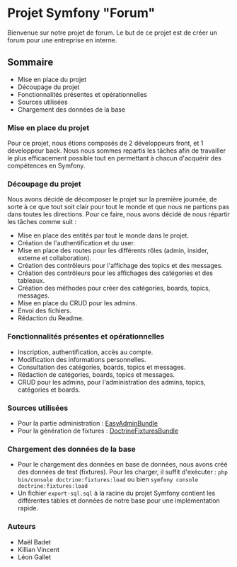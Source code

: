 # Projet Symfony "Forum"

Bienvenue sur notre projet de forum. Le but de ce projet est de créer un forum pour une entreprise en interne.

## Sommaire
- Mise en place du projet
- Découpage du projet
- Fonctionnalités présentes et opérationnelles
- Sources utilisées
- Chargement des données de la base

### Mise en place du projet
Pour ce projet, nous étions composés de 2 développeurs front, et 1 développeur back. Nous nous sommes repartis les tâches afin de travailler le plus efficacement possible tout en permettant à chacun d'acquérir des compétences en Symfony.

### Découpage du projet
Nous avons décidé de décomposer le projet sur la première journée, de sorte à ce que tout soit clair pour tout le monde et que nous ne partions pas dans toutes les directions. Pour ce faire, nous avons décidé de nous répartir les tâches comme suit :
- Mise en place des entités par tout le monde dans le projet.
- Création de l'authentification et du user.
- Mise en place des routes pour les différents rôles (admin, insider, externe et collaboration).
- Création des contrôleurs pour l'affichage des topics et des messages.
- Création des contrôleurs pour les affichages des catégories et des tableaux.
- Création des méthodes pour créer des catégories, boards, topics, messages.
- Mise en place du CRUD pour les admins.
- Envoi des fichiers.
- Rédaction du Readme.

### Fonctionnalités présentes et opérationnelles
- Inscription, authentification, accès au compte.
- Modification des informations personnelles.
- Consultation des catégories, boards, topics et messages.
- Rédaction de catégories, boards, topics et messages.
- CRUD pour les admins, pour l'administration des admins, topics, catégories et boards.

### Sources utilisées
- Pour la partie administration : [EasyAdminBundle](https://symfony.com/bundles/EasyAdminBundle/current/crud.html)
- Pour la génération de fixtures : [DoctrineFixturesBundle](https://symfony.com/bundles/DoctrineFixturesBundle/current/index.html)

### Chargement des données de la base
- Pour le chargement des données en base de données, nous avons créé des données de test (fixtures). Pour les charger, il suffit d'exécuter :
  `php bin/console doctrine:fixtures:load` ou bien `symfony console doctrine:fixtures:load`
- Un fichier `export-sql.sql` à la racine du projet Symfony contient les différentes tables et données de notre base pour une implémentation rapide.

### Auteurs
- Maël Badet
- Killian Vincent
- Léon Gallet